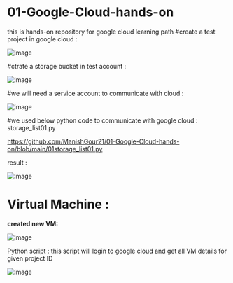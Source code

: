 # 01-Google-Cloud-hands-on
this is hands-on repository for google cloud learning path 
#create a test project in google cloud :

![image](https://user-images.githubusercontent.com/88970736/129485546-642682f0-4fa7-4713-a545-1bbe80172e90.png)

#ctrate a storage bucket in test account : 

![image](https://user-images.githubusercontent.com/88970736/129506325-1cda026d-3edf-4841-83c8-cb1cfc989d48.png)

#we will need a service account to communicate with cloud : 

![image](https://user-images.githubusercontent.com/88970736/129506175-9b70a569-6578-455d-a1f0-81e45d7fd645.png)

#we used below python code to communicate with google cloud : storage_list01.py

https://github.com/ManishGour21/01-Google-Cloud-hands-on/blob/main/01storage_list01.py


result : 
  
  ![image](https://user-images.githubusercontent.com/88970736/129506601-40a31f00-3616-4a86-8575-6b17c10892bd.png)

# Virtual Machine :

**created new VM:** 

![image](https://user-images.githubusercontent.com/88970736/130678282-26fa4199-252b-4dbc-8a03-976ebe470af7.png)

Python script : this script will login to google cloud and get all VM details for given project ID

![image](https://user-images.githubusercontent.com/88970736/130678534-3a1ba059-5c8a-40e7-9468-cb8d2c60b361.png)

  
